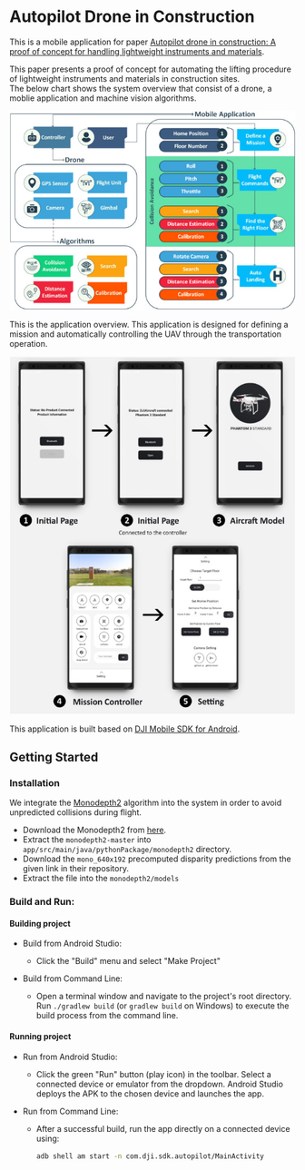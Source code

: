 # Autopilot Drone in Construction

This is a mobile application for paper [Autopilot drone in construction: A proof of concept for handling lightweight instruments and materials](https://www.sciencedirect.com/science/article/pii/S2590123024007539?via%3Dihub). <br />

This paper presents a proof of concept for automating the lifting procedure of lightweight instruments and materials in construction sites.  <br />
The below chart shows the system overview that consist of a drone, a moblie application and machine vision algorithms.

![Application Overview](assets/system_overview.jpg)

This is the application overview. This application is
designed for defining a mission and automatically controlling the UAV through the transportation operation.

![Application Overview](assets/application_overview.jpg)

This application is built based on [DJI Mobile SDK for Android](https://github.com/dji-sdk/Mobile-SDK-Android). <br />


## Getting Started

### Installation

We integrate the [Monodepth2](https://openaccess.thecvf.com/content_ICCV_2019/html/Godard_Digging_Into_Self-Supervised_Monocular_Depth_Estimation_ICCV_2019_paper.html) algorithm into the system in order to avoid unpredicted collisions during flight. <br />
* Download the Monodepth2 from [here](https://github.com/nianticlabs/monodepth2).
* Extract the `monodepth2-master` into `app/src/main/java/pythonPackage/monodepth2` directory.
* Download the `mono_640x192` precomputed disparity predictions from the given link in their repository.
* Extract the file into the `monodepth2/models`


### Build and Run:

#### Building project

* Build from Android Studio:

    * Click the "Build" menu and select "Make Project" 

* Build from Command Line:

    * Open a terminal window and navigate to the project's root directory.
    Run `./gradlew build` (or `gradlew build` on Windows) to execute the build process from the command line.


#### Running project

* Run from Android Studio:

    * Click the green "Run" button (play icon) in the toolbar.
    Select a connected device or emulator from the dropdown.
    Android Studio deploys the APK to the chosen device and launches the app.

* Run from Command Line:

    * After a successful build, run the app directly on a connected device using: 
        ```sh
        adb shell am start -n com.dji.sdk.autopilot/MainActivity